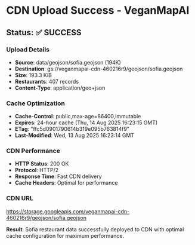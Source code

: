 # CDN Upload Success - VeganMapAI

## Status: ✅ SUCCESS

### Upload Details
- **Source**: data/geojson/sofia.geojson (194K)
- **Destination**: gs://veganmapai-cdn-460216r9/geojson/sofia.geojson 
- **Size**: 193.3 KiB
- **Restaurants**: 407 records
- **Content-Type**: application/geo+json

### Cache Optimization
- **Cache-Control**: public,max-age=86400,immutable
- **Expires**: 24-hour cache (Thu, 14 Aug 2025 16:23:15 GMT)
- **ETag**: "ffc5d0901790614b319e095b763814f9"
- **Last-Modified**: Wed, 13 Aug 2025 16:23:14 GMT

### CDN Performance
- **HTTP Status**: 200 OK
- **Protocol**: HTTP/2
- **Response Time**: Fast CDN delivery
- **Cache Headers**: Optimal for performance

### CDN URL
https://storage.googleapis.com/veganmapai-cdn-460216r9/geojson/sofia.geojson

**Result**: Sofia restaurant data successfully deployed to CDN with optimal cache configuration for maximum performance.